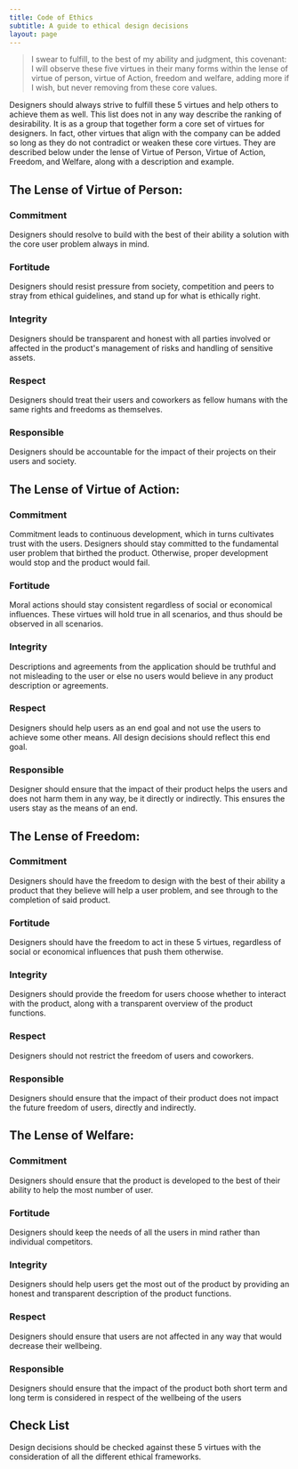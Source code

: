 ```yaml
---
title: Code of Ethics
subtitle: A guide to ethical design decisions
layout: page
---
```


> I swear to fulfill, to the best of my ability and judgment, this covenant: I will observe these five virtues in their many forms within the lense of virtue of person, virtue of Action, freedom and welfare, adding more if I wish, but never removing from these core values.    

Designers should always strive to fulfill these 5 virtues and help others to achieve them as well. This list does not in any way describe the ranking of desirability. It is as a group
that together form a core set of virtues for designers. In fact, other virtues that align with the company can be added so long as they do not contradict or weaken these core virtues. They are described below under the lense of Virtue of Person, Virtue of Action, Freedom, and Welfare, along with a description and example.

## The Lense of Virtue of Person:
### Commitment
Designers should resolve to build with the best of their ability a solution with the core user problem always in mind. 

### Fortitude
Designers should resist pressure from society, competition and peers to stray from ethical guidelines, and stand up for what is ethically right.

### Integrity
Designers should be transparent and honest with all parties involved or affected in the product's management of risks and handling of sensitive assets.  

### Respect
Designers should treat their users and coworkers as fellow humans with the same rights and freedoms as themselves.

### Responsible
Designers should be accountable for the impact of their projects on their users and society.

## The Lense of Virtue of Action:
### Commitment
Commitment leads to continuous development, which in turns cultivates trust with the users. Designers should stay committed to the fundamental user problem that birthed the product. Otherwise, proper development would stop and the product would fail.

### Fortitude
Moral actions should stay consistent regardless of social or economical influences. These virtues will hold true in all scenarios, and thus should be observed in all scenarios.

### Integrity
Descriptions and agreements from the application should be truthful and not misleading to the user or else no users would believe in any product description or agreements. 

### Respect
Designers should help users as an end goal and not use the users to achieve some other means. All design decisions should reflect this end goal.

### Responsible
Designer should ensure that the impact of their product helps the users and does not harm them in any way, be it directly or indirectly. This ensures the users stay as the means of an end.

## The Lense of Freedom:
### Commitment
Designers should have the freedom to design with the best of their ability a product that they believe will help a user problem, and see through to the completion of said product.

### Fortitude
Designers should have the freedom to act in these 5 virtues, regardless of social or economical influences that push them otherwise.

### Integrity
Designers should provide the freedom for users choose whether to interact with the product, along with a transparent overview of the product functions.

### Respect
Designers should not restrict the freedom of users and coworkers. 

### Responsible
Designers should ensure that the impact of their product does not impact the future freedom of users, directly and indirectly.  

## The Lense of Welfare:
### Commitment
Designers should ensure that the product is developed to the best of their ability to help the most number of user.

### Fortitude
Designers should keep the needs of all the users in mind rather than individual competitors.

### Integrity
Designers should help users get the most out of the product by providing an honest and transparent description of the product functions. 

### Respect
Designers should ensure that users are not affected in any way that would decrease their wellbeing. 

### Responsible
Designers should ensure that the impact of the product both short term and long term is considered in respect of the wellbeing of the users

## Check List
Design decisions should be checked against these 5 virtues with the consideration of all the different ethical frameworks.


